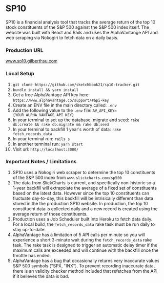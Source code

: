 # SP10

SP10 is a financial analysis tool that tracks the average return of the top 10 stock constituents of the S&P 500 against the S&P 500 index itself. The website was built with React and Rails and uses the AlphaVantange API and web scraping via Nokogiri to fetch data on a daily basis.

### Production URL

www.sp10.gilberthsu.com

### Local Setup

1. `git clone https://github.com/sketchbook21/sp10-tracker.git`
2. `bundle install && yarn install`
3. Get a free AlphaVantage API key here: `https://www.alphavantage.co/support/#api-key`
4. Create an ENV file in the main directory called: `.env`
5. Add the following value to the `.env` file: `AV_API_KEY={YOUR_ALPHA_VANTAGE_API_KEY}`
6. In your terminal to set up the database, migrate and seed: `rake db:create && rake db:migrate && rake db:seed`
7. In your terminal to backfill 1 year's worth of data: `rake fetch_records_data`
8. In your terminal run: `rails s`
9. In another terminal run: `yarn start`
10. Visit url: `http://localhost:3000/`

### Important Notes / Limitations

1. SP10 uses a Nokogiri web scraper to determine the top 10 constituents of the S&P 500 index from `www.slickcharts.com/sp500`
2. The data from SlickCharts is current, and specifically non-historic so a 1-year backfill will extrapolate the average of a fixed set of constituents based on the latest data. However since the top 10 constituents can fluctuate day-to-day, this backfill will be intrisically different than data stored in the the production SP10 website. In production, the top 10 constituent data is collected daily and a new record is created using the average return of those constituents.
3. Production uses a Job Scheduler built into Heroku to fetch data daily. For a local build, the `fetch_records_data` rake task must be run daily to stay up-to-date.
4. AlphaVantage has a limitation of 5 API calls per minute so you will experience a short 3-minute wait during the `fetch_records_data` rake task. The rake task is designed to trigger an automatic delay timer if the maximum calls are exceeded and will continue with the backfill once the throttle has ended.
5. AlphaVantage has a bug that occasionally returns very inaccurate values S&P 500 symbols ("SPX, "INX"). To prevent recording inaccurate data, there is an validity checker method included that refetches from the API if it believes the data is bad.
